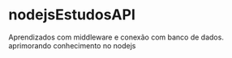 # nodejsEstudosAPI

Aprendizados com middleware e conexão com banco de dados. aprimorando conhecimento no nodejs
